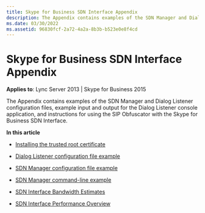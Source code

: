 ```yaml
---
title: Skype for Business SDN Interface Appendix 
description: The Appendix contains examples of the SDN Manager and Dialog Listener configuration files, example input and output for the Dialog Listener console application, and instructions for using the SIP Obfuscator with the Skype for Business SDN Interface.
ms.date: 03/30/2022
ms.assetid: 96830fcf-2a72-4a2a-8b3b-b523e0e8f4cd
---
```


# Skype for Business SDN Interface Appendix

 **Applies to**: Lync Server 2013 | Skype for Business 2015

The Appendix contains examples of the SDN Manager and Dialog Listener configuration files, example input and output for the Dialog Listener console application, and instructions for using the SIP Obfuscator with the Skype for Business SDN Interface.
  
 **In this article**

- [Installing the trusted root certificate](installing-the-trusted-root-certificate.md)

- [Dialog Listener configuration file example](dialog-listener-configuration-file-example.md)

- [SDN Manager configuration file example](sdn-manager-configuration-file-example.md)

- [SDN Manager command-line example](sdn-manager-command-line-example.md)

- [SDN Interface Bandwidth Estimates](sdn-interface-bandwidth-estimates.md)

- [SDN Interface Performance Overview](sdn-interface-performance-overview.md)
